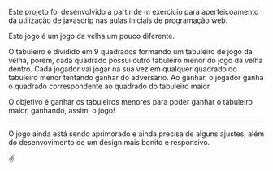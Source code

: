 Este projeto foi desenvolvido a partir de m exercício para aperfeiçoamento da utilização de javascrip nas aulas iniciais de programação web.

Este jogo é um jogo da velha um pouco diferente.

O tabuleiro é dividido em 9 quadrados formando um tabuleiro de jogo da velha, porém, cada quadrado possui outro tabuleiro menor do jogo da velha dentro.
Cada jogador vai jogar na sua vez em qualquer quadrado do tabuleiro menor tentando ganhar do adversário.
Ao ganhar, o jogador ganha o quadrado correspondente ao quadrado do tabuleiro maior.

O objetivo é ganhar os tabuleiros menores para poder ganhar o tabuleiro maior, ganhando, assim, o jogo!


_______________________________________________________________________________

O jogo ainda está sendo aprimorado e ainda precisa de alguns ajustes, além do desenvovimento de um design mais bonito e responsivo.

✌
